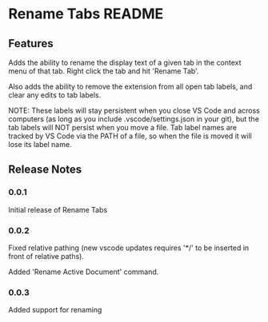# Rename Tabs README

## Features

Adds the ability to rename the display text of a given tab in the context menu of that tab.  Right click the tab and hit 'Rename Tab'.

Also adds the ability to remove the extension from all open tab labels, and clear any edits to tab labels.

NOTE: These labels will stay persistent when you close VS Code and across computers (as long as you include .vscode/settings.json in your git), but the tab labels will NOT persist when you move a file.  Tab label names are tracked by VS Code via the PATH of a file, so when the file is moved it will lose its label name.

## Release Notes

### 0.0.1

Initial release of Rename Tabs

### 0.0.2

Fixed relative pathing (new vscode updates requires '*/' to be inserted in front of relative paths).

Added 'Rename Active Document' command.

### 0.0.3

Added support for renaming 